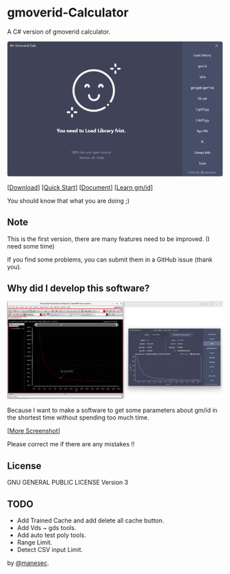 # gmoverid-Calculator
A C# version of gmoverid calculator.

![Main Windows](./Document/img/MainWindows.png)

[[Download](https://github.com/manesec/Gmoverid-Calculator/releases)]  [[Quick Start](./Document/QuickStart.md)]  [[Document](./Document/Readme.md)] [[Learn gm/id](./Document/Resource.md)]

You should know that what you are doing ;)

## Note
This is the first version, there are many features need to be improved. (I need some time)

If you find some problems, you can submit them in a GitHub issue (thank you).

## Why did I develop this software?
![gmid_idw](./Document/img/gm_id_id_w.png)

Because I want to make a software to get some parameters about gm/id in the shortest time without spending too much time.

[[More Screenshot](./Document/Screenshot.md)]

Please correct me if there are any mistakes !!

## License
GNU GENERAL PUBLIC LICENSE Version 3 

## TODO
+ Add Trained Cache and add delete all cache button.
+ Add Vds ~ gds tools.
+ Add auto test poly tools.
+ Range Limit.
+ Detect CSV input Limit.

by [@manesec](https://github.com/manesec).